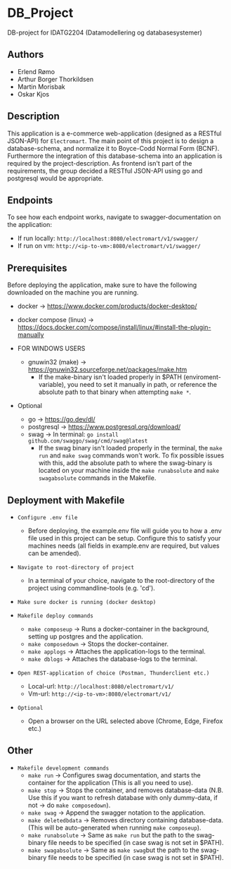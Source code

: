 # DB_Project

DB-project for IDATG2204 (Datamodellering og databasesystemer)

## Authors

- Erlend Rømo
- Arthur Borger Thorkildsen
- Martin Morisbak
- Oskar Kjos

## Description

This application is a e-commerce web-application (designed as a RESTful JSON-API) for `Electromart`. The main point of this project is to design a database-schema, and normalize it to Boyce-Codd Normal Form (BCNF). Furthermore the integration of this database-schema into an application is required by the project-description. As frontend isn't part of the requirements, the group decided a RESTful JSON-API using go and postgresql would be appropriate.

## Endpoints

To see how each endpoint works, navigate to swagger-documentation on the application:
- If run locally: `http://localhost:8080/electromart/v1/swagger/`
- If run on vm: `http://<ip-to-vm>:8080/electromart/v1/swagger/`

## Prerequisites

Before deploying the application, make sure to have the following downloaded on the machine you are running.

- docker -> https://www.docker.com/products/docker-desktop/
- docker compose (linux) -> https://docs.docker.com/compose/install/linux/#install-the-plugin-manually

- FOR WINDOWS USERS
    - gnuwin32 (make) -> https://gnuwin32.sourceforge.net/packages/make.htm
        - If the make-binary isn't loaded properly in $PATH (enviroment-variable), you need to set it manually in path, or reference the absolute path to that binary when attempting `make *`.

- Optional
    - go -> https://go.dev/dl/
    - postgresql -> https://www.postgresql.org/download/
    - swag -> In terminal: `go install github.com/swaggo/swag/cmd/swag@latest`
        - If the swag binary isn't loaded properly in the terminal, the `make run` and `make swag` commands won't work. To fix possible issues with this, add the absolute path to where the swag-binary is located on your machine inside the `make runabsolute` and `make swagabsolute` commands in the Makefile.

## Deployment with Makefile

- `Configure .env file`
    - Before deploying, the example.env file will guide you to how a .env file used in this project can be setup. Configure this to satisfy your machines needs (all fields in example.env are required, but values can be amended).

- `Navigate to root-directory of project`
    - In a terminal of your choice, navigate to the root-directory of the project using commandline-tools (e.g. 'cd').

- `Make sure docker is running (docker desktop)`

- `Makefile deploy commands`
    - `make composeup` -> Runs a docker-container in the background, setting up postgres and the application.
    - `make composedown` -> Stops the docker-container.
    - `make applogs` -> Attaches the application-logs to the terminal.
    - `make dblogs` -> Attaches the database-logs to the terminal.

- `Open REST-application of choice (Postman, Thunderclient etc.)`
    - Local-url: `http://localhost:8080/electromart/v1/`
    - Vm-url: `http://<ip-to-vm>:8080/electromart/v1/`

- `Optional`
    - Open a browser on the URL selected above (Chrome, Edge, Firefox etc.)

## Other

- `Makefile development commands`
    - `make run` -> Configures swag documentation, and starts the container for the application (This is all you need to use).
    - `make stop` -> Stops the container, and removes database-data (N.B. Use this if you want to refresh database with only dummy-data, if not -> do `make composedown`).
    - `make swag` -> Append the swagger notation to the application.
    - `make deletedbdata` -> Removes directory containing database-data. (This will be auto-generated when running `make composeup`).
    - `make runabsolute` -> Same as `make run` but the path to the swag-binary file needs to be specified (in case swag is not set in $PATH).
    - `make swagabsolute` -> Same as `make swag`but the path to the swag-binary file needs to be specified (in case swag is not set in $PATH).